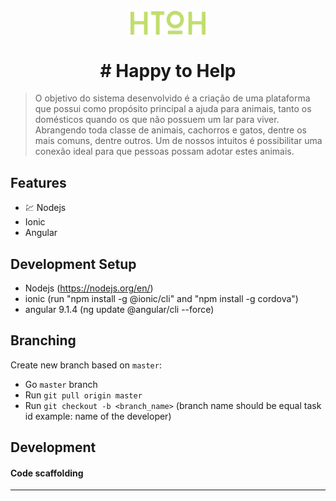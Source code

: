 
<h1 align="center">
<br>
  <img src="https://github.com/caduopm/PIE/blob/master/ProjetoIntegradoE/app_htoh/static/images/Icons/logo_htoh_green.fw.png" alt="HTOH" width="120">
<br>
<br>
# Happy to Help
</h1>


> O objetivo do sistema desenvolvido é a criação de uma plataforma que possui como propósito
principal a ajuda para animais, tanto os domésticos quando os que não possuem um lar para viver.
Abrangendo toda classe de animais, cachorros e gatos, dentre os mais comuns, dentre outros. Um
de nossos intuitos é possibilitar uma conexão ideal para que pessoas possam adotar estes animais.



## Features
- 💹 Nodejs
- Ionic
- Angular

## Development Setup
- Nodejs (https://nodejs.org/en/)
- ionic (run "npm install -g @ionic/cli" and "npm install -g cordova") 
- angular 9.1.4 (ng update @angular/cli --force)

## Branching
Create new branch based on `master`: 
- Go `master` branch
- Run `git pull origin master`
- Run `git checkout -b <branch_name>` (branch name should be equal task id example: name of the developer)

## Development
#### Code scaffolding


_____________________




